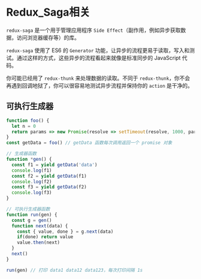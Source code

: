 # Redux_Saga相关

`redux-saga` 是一个用于管理应用程序 `Side Effect`（副作用，例如异步获取数据，访问浏览器缓存等）的库。

`redux-saga` 使用了 ES6 的 `Generator` 功能，让异步的流程更易于读取，写入和测试。通过这样的方式，这些异步的流程看起来就像是标准同步的 JavaScript 代码。

你可能已经用了 `redux-thunk` 来处理数据的读取。不同于 `redux-thunk`，你不会再遇到回调地狱了，你可以很容易地测试异步流程并保持你的 `action` 是干净的。

## 可执行生成器

```js
function foo() {
  let n = 0
  return params => new Promise(resolve => setTimeout(resolve, 1000, params + ++n))
}
const getData = foo() // getData 函数每次调用返回一个 promise 对象

// 生成器函数
function *gen() {
  const f1 = yield getData('data')
  console.log(f1)
  const f2 = yield getData(f1)
  console.log(f2)
  const f3 = yield getData(f2)
  console.log(f3)
}

// 可执行生成器函数
function run(gen) {
  const g = gen()
  function next(data) {
    const { value, done } = g.next(data)
    if(done) return value
    value.then(next)
  }
  next()
}

run(gen) // 打印 data1 data12 data123，每次打印间隔 1s
```
